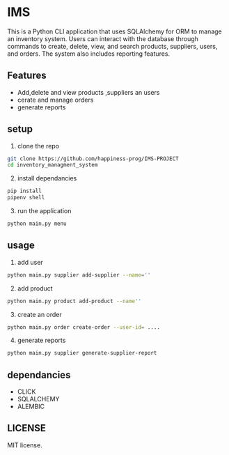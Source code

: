# IMS 
This is a Python CLI application that uses SQLAlchemy for ORM to manage an inventory system. Users can interact with the database through commands to create, delete, view, and search products, suppliers, users, and orders. The system also includes reporting features.
## Features
- Add,delete and view products ,suppliers an users
- cerate and manage orders
- generate reports 
## setup
1. clone the repo
```bash
git clone https://github.com/happiness-prog/IMS-PROJECT
cd inventory_managment_system
```
2. install dependancies 
```bash
pip install
pipenv shell
```
3. run the application 
```bash 
python main.py menu 
```

## usage 
1. add user 
```bash 
python main.py supplier add-supplier --name=''
```
2. add product 
```bash 
python main.py product add-product --name''
```
3. create an order 
```bash 
python main.py order create-order --user-id= ....
```
4. generate reports
```bash 
python main.py supplier generate-supplier-report
```

## dependancies
- CLICK
- SQLALCHEMY
- ALEMBIC

## LICENSE 
 MIT license.
 